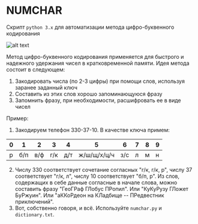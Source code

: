 NUMCHAR
=======
Скрипт `python 3.x` для автоматизации метода цифро-буквенного кодирования

![alt text](https://github.com/Leo5700/numchar/blob/master/animation.gif "preview")

Метод цифро-буквенного кодирования применяется для быстрого и надежного удержания чисел в кратковременной памяти.
Идея метода состоит в следующем:

1. Закодировать числа (по 2-3 цифры) при помощи слов, используя заранее заданный ключ
2. Составить из этих слов хорошо запоминающуюся фразу
3. Запомнить фразу, при необходимости, расшифровать ее в виде чисел

Пример:

1. Закодируем телефон 330-37-10. В качестве ключа примем:

  0 |   1 |   2 |   3 |   4 |   5 |   6 |   7 |   8 |   9
--- | --- | --- | --- | --- | --- | --- | --- | --- | ---
р   | б/п | в/ф | г/к | д/т | ж/ш/щ/х/ц/ч | з/с | л | м | н

2. Числу 330 соответствует сочетание согласных "г/к, г/к, р", числу 37 соответствует "г/к, л", числу 10 соответствует "б/п, р". Из слов, содержащих в себе данные согласные в начале слова, можно составить фразу "ГеоГРаф ГЛобус ПРопил". Или "КуКуРузу ГЛожет БуРжуин". Или "аККоРдеон на КЛадбище -- ПРедвестник приключений".
3. Вот, собственно говоря, и всё. Используйте `numchar.py` и `dictionary.txt`.
